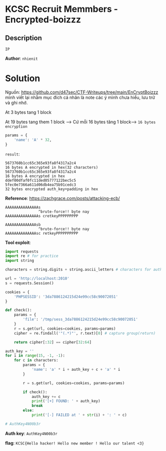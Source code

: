 # KCSC Recruit Memmbers - Encrypted-boizzz

## Description
```
IP
```

**Author**: `nhienit`

# Solution
Nguồn: https://github.com/d47sec/CTF-Writeups/tree/main/EnCryptBoizzz mình viết lại nhằm mục đích cá nhân là note các ý mình chưa hiểu, lưu trữ và ghi nhớ.

At 3 bytes tang 1 block

At 19 bytes tang them 1 block --> Cứ mỗi 16 bytes tăng 1 block--> `16 bytes encryption`


```python
params = {
    'name': 'A' * 32,
}
```
`result`:
```
5673760b1cc65c365e93fa8f4317a2c4
16 bytes A encrypted in hex(32 characters)
5673760b1cc65c365e93fa8f4317a2c4
16 bytes A encrypted in hex
ddef00dfaf0fc11ded05777122bec5c5
5fec0e7366a611d06db4ea75b91cedc3
32 bytes encrypted auth_key+padding in hex
```
**Reference**: https://zachgrace.com/posts/attacking-ecb/
```
AAAAAAAAAAAAAAAs
               ^brute-force!! byte nay
AAAAAAAAAAAAAAAs cretkeyPPPPPPPPP

AAAAAAAAAAAAAAsb
               ^brute-force!! byte nay
AAAAAAAAAAAAAAsc retkeyPPPPPPPPPP
```

**Tool exploit**:
```python
import requests
import re # for practice
import string

characters = string.digits + string.ascii_letters # characters for auth key

url = 'http://localhost:2010'
s = requests.Session()

cookies = {
    'PHPSESSID': '3da7886124215d24e99cc58c90072051'
}

def check():
    params = {
        'file': '/tmp/sess_3da7886124215d24e99cc58c90072051'
    }
    r = s.get(url, cookies=cookies, params=params)
    cipher = re.findall('"(.*)"', r.text)[0] # capture group(return)

    return cipher[:32] == cipher[32:64]

auth_key = ''
for i in range(15, -1, -1):
    for c in characters:
        params = {
            'name': 'a' * i + auth_key + c + 'a' * i
        }

        r = s.get(url, cookies=cookies, params=params)

        if check():
            auth_key += c
            print('[+] FOUND: ' + auth_key)
            break
        else:
            print('[-] FAILED at ' + str(i) + ': ' + c)

# AuthKey4N00b3r
```
**Auth key**: `AuthKey4N00b3r`

**flag**: `KCSC{Hello hacker! Hello new member ! Hello our talent <3}`
